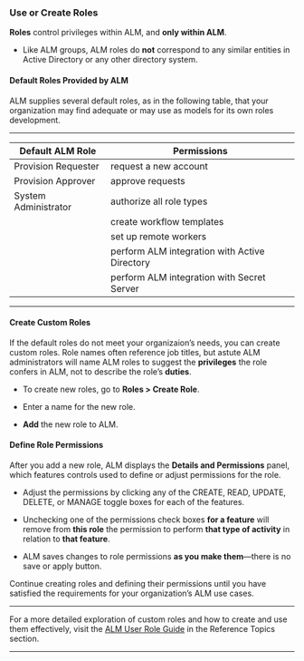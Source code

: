 ﻿[title]: # (Use or Create Roles)
[tags]: # (Account Lifecycle Manager,ALM,)
[priority]: # (5420)

### Use or Create Roles

**Roles** control privileges within ALM, and **only within ALM**.

* Like ALM groups, ALM roles do **not** correspond to any similar entities in Active Directory or any other directory system.

#### Default Roles Provided by ALM

ALM supplies several default roles, as in the following table, that your organization may find adequate or may use as models for its own roles development.
  
----
  
| Default ALM Role     | Permissions                                      | 
|----------------------|--------------------------------------------------|
| Provision Requester  | request a new account                            |
| Provision Approver   | approve requests                                 |
| System Administrator | authorize all role types                         |
|                      | create workflow templates                        |
|                      | set up remote workers                            |
|                      | perform ALM integration with Active Directory    |
|                      | perform ALM integration with Secret Server       |

  
----
  
#### Create Custom Roles

If the default roles do not meet your organizaion’s needs, you can create custom roles. Role names often reference job titles, but astute ALM administrators will name ALM roles to suggest the **privileges** the role confers in ALM, not to describe the role’s **duties**.

* To create new roles, go to **Roles \> Create Role**.

* Enter a name for the new role.

* **Add** the new role to ALM.

#### Define Role Permissions

After you add a new role, ALM displays the **Details and Permissions** panel, which features controls used to define or adjust permissions for the role.

* Adjust the permissions by clicking any of the CREATE, READ, UPDATE, DELETE, or MANAGE toggle boxes for each of the features.

* Unchecking one of the permissions check boxes **for a feature** will remove from **this role** the permission to perform **that type of activity** in relation to **that feature**.

* ALM saves changes to role permissions **as you make them**—there is no save or apply button.

Continue creating roles and defining their permissions until you have satisfied the requirements for your organization’s ALM use cases.

  
---
  
For a more detailed exploration of custom roles and how to create and use them effectively, visit the [ALM User Role Guide](../../../8000-ref-items/8500-custom-roles-guide/) in the Reference Topics section.
  
---
  
  
